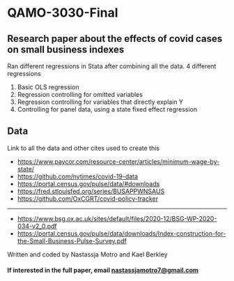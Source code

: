 # QAMO-3030-Final
## Research paper about the effects of covid cases on small business indexes
Ran different regressions in Stata after combining all the data. 4 different regressions
1. Basic OLS regression
2. Regression controlling for omitted variables
3. Regression controlling for variables that directly explain Y
4. Controlling for panel data, using a state fixed effect regression

## Data
Link to all the data and other cites used to create this
- https://www.paycor.com/resource-center/articles/minimum-wage-by-state/
- https://github.com/nytimes/covid-19-data
- https://portal.census.gov/pulse/data/#downloads
- https://fred.stlouisfed.org/series/BUSAPPWNSAUS
- https://github.com/OxCGRT/covid-policy-tracker
---------------------------------------------------
- https://www.bsg.ox.ac.uk/sites/default/files/2020-12/BSG-WP-2020-034-v2_0.pdf
- https://portal.census.gov/pulse/data/downloads/Index-construction-for-the-Small-Business-Pulse-Survey.pdf



Written and coded by Nastassja Motro and Kael Berkley

#### If interested in the full paper, email nastassjamotro7@gmail.com
